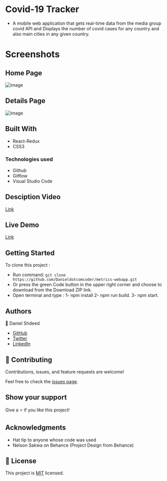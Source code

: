 # Covid-19 Tracker
- A mobile web application that gets real-time data from the media group covid API and Displays the number of covid
  cases for any country and also main cities in any given country.
# Screenshots
## Home Page
![image](https://user-images.githubusercontent.com/87448628/147209983-8d8e5cba-e444-44dc-9085-3165f5c12926.png)

## Details Page
![image](https://user-images.githubusercontent.com/87448628/147210515-1c4e58c4-2451-4a6c-98ac-fb5a91966eb5.png)
## Built With
- React-Redux
- CSS3
### Technologies used
- Github
- Gitflow
- Visual Studio Code

## Desciption Video 

[Link](https://www.loom.com/share/26f4d365a35c4082b9ad61a3cddf01fb)

## Live Demo

[Link](https://zealous-kare-6236f1.netlify.app/)

## Getting Started

 To clone this project :

* Run command: `git clone https://github.com/Danieldotcomcoder/metrics-webapp.git`
* Or press the green Code button in the upper right corner and choose to download from the Download ZIP link.
* Open terminal and type : 1-  npm install
                           2-  npm run build.
                           3-  npm start. 
## Authors

 :man: Daniel Shdeed

- [GitHub](https://github.com/Danieldotcomcoder)
- [Twitter](https://twitter.com/DannyDotcoder)
- [LinkedIn](https://www.linkedin.com/in/daniel-shdeed/)

## 🤝 Contributing

Contributions, issues, and feature requests are welcome!

Feel free to check the [issues page](../../issues/).

## Show your support

Give a ⭐️ if you like this project!

## Acknowledgments

- Hat tip to anyone whose code was used
- Nelson Sakwa on Behance (Project Design from Behance)

## 📝 License

This project is [MIT](./MIT.md) licensed.
